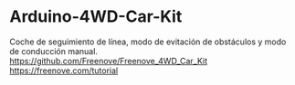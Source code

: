 # Arduino-4WD-Car-Kit
Coche de seguimiento de línea, modo de evitación de obstáculos y modo de conducción manual.
https://github.com/Freenove/Freenove_4WD_Car_Kit
https://freenove.com/tutorial
